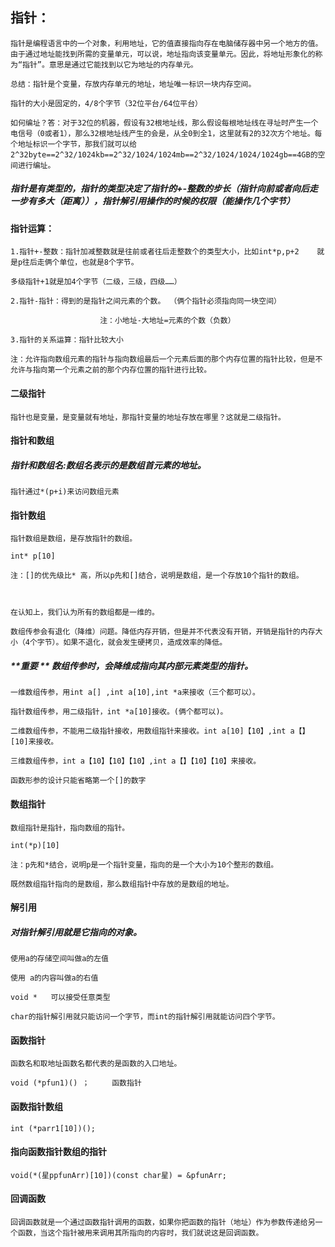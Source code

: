 ## 指针：

```
指针是编程语言中的一个对象，利用地址，它的值直接指向存在电脑储存器中另一个地方的值。由于通过地址能找到所需的变量单元，可以说，地址指向该变量单元。因此，将地址形象化的称为“指针”。意思是通过它能找到以它为地址的内存单元。

总结：指针是个变量，存放内存单元的地址，地址唯一标识一块内存空间。

指针的大小是固定的，4/8个字节（32位平台/64位平台）

如何编址？答：对于32位的机器，假设有32根地址线，那么假设每根地址线在寻址时产生一个电信号（0或者1），那么32根地址线产生的会是，从全0到全1，这里就有2的32次方个地址。每个地址标识一个字节，那我们就可以给2^32byte==2^32/1024kb==2^32/1024/1024mb==2^32/1024/1024/1024gb==4GB的空间进行编址。
```

##### 指针是有类型的，指针的类型决定了指针的+-整数的步长（指针向前或者向后走一步有多大（距离）），指针解引用操作的时候的权限（能操作几个字节）

#### 指针运算：

```
1.指针+-整数：指针加减整数就是往前或者往后走整数个的类型大小，比如int*p,p+2    就是p往后走俩个单位，也就是8个字节。

多级指针+1就是加4个字节（二级，三级，四级……）

2.指针-指针：得到的是指针之间元素的个数。 （俩个指针必须指向同一块空间）

                    注：小地址-大地址=元素的个数（负数）

3.指针的关系运算：指针比较大小

注：允许指向数组元素的指针与指向数组最后一个元素后面的那个内存位置的指针比较，但是不允许与指向第一个元素之前的那个内存位置的指针进行比较。
```



#### 二级指针

```
指针也是变量，是变量就有地址，那指针变量的地址存放在哪里？这就是二级指针。
```



#### 指针和数组

##### 指针和数组名:数组名表示的是数组首元素的地址。

```
指针通过*(p+i)来访问数组元素 
```



#### 指针数组

```
指针数组是数组，是存放指针的数组。

int* p[10]

注：[]的优先级比* 高，所以p先和[]结合，说明是数组，是一个存放10个指针的数组。



在认知上，我们认为所有的数组都是一维的。

数组传参会有退化（降维）问题。降低内存开销，但是并不代表没有开销，开销是指针的内存大小（4个字节）。如果不退化，就会发生硬拷贝，造成效率的降低。
```



##### **重要 **     数组传参时，会降维成指向其内部元素类型的指针。



```
一维数组传参，用int a[] ,int a[10],int *a来接收（三个都可以）。

指针数组传参，用二级指针，int *a[10]接收。(俩个都可以)。

二维数组传参，不能用二级指针接收，用数组指针来接收。int a[10]【10】,int a【】[10]来接收。

三维数组传参，int a【10】【10】【10】,int a【】【10】【10】来接收。

函数形参的设计只能省略第一个[]的数字
```



#### 数组指针

```
数组指针是指针，指向数组的指针。

int(*p)[10]

注：p先和*结合，说明p是一个指针变量，指向的是一个大小为10个整形的数组。

既然数组指针指向的是数组，那么数组指针中存放的是数组的地址。
```



#### 解引用

##### 对指针解引用就是它指向的对象。

```
使用a的存储空间叫做a的左值

使用 a的内容叫做a的右值

void *   可以接受任意类型

char的指针解引用就只能访问一个字节，而int的指针解引用就能访问四个字节。
```



#### 函数指针

```
函数名和取地址函数名都代表的是函数的入口地址。

void (*pfun1)() ；     函数指针
```



#### 函数指针数组

```
int (*parr1[10])();
```



#### 指向函数指针数组的指针

```
void(*(星ppfunArr)[10])(const char星) = &pfunArr;
```



#### 回调函数

```
回调函数就是一个通过函数指针调用的函数，如果你把函数的指针（地址）作为参数传递给另一个函数，当这个指针被用来调用其所指向的内容时，我们就说这是回调函数。
```

